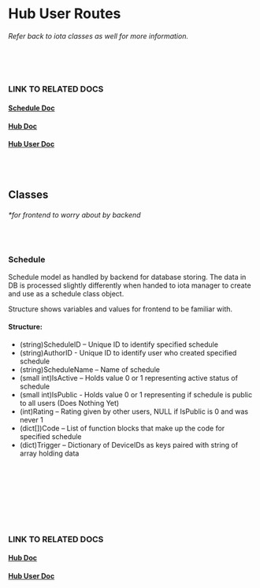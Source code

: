 # Hub User Routes
###### Refer back to iota classes as well for more information.
<br><br>

### LINK TO RELATED DOCS
#### [Schedule Doc](.../schedule/README.md)
#### [Hub Doc](../README.md)
#### [Hub User Doc](../user/README.md)
<br><br>

## Classes
###### *for frontend to worry about by backend
<br>

### Schedule

Schedule model as handled by backend for database storing. The data in DB is processed slightly differently when handed to iota manager to create and use as a schedule class object. 

Structure shows variables and values for frontend to be familiar with.

#### Structure:
-	(string)ScheduleID – Unique ID to identify specified schedule
-	(string)AuthorID - Unique ID to identify user who created specified schedule
-	(string)ScheduleName – Name of schedule
-	(small int)IsActive – Holds value 0 or 1 representing active status of schedule
-	(small int)IsPublic - Holds value 0 or 1 representing if schedule is public to all users (Does Nothing Yet)
-	(int)Rating – Rating given by other users, NULL if IsPublic is 0 and was never 1
-	(dict[])Code – List of function blocks that make up the code for specified schedule
-	(dict)Trigger – Dictionary of DeviceIDs as keys paired with string of array holding data
<br><br><br><br>

<br><br><br><br>

### LINK TO RELATED DOCS
#### [Hub Doc](../README.md)
#### [Hub User Doc](../user/README.md)